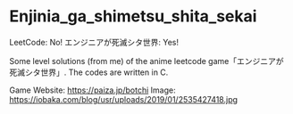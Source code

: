 # Enjinia_ga_shimetsu_shita_sekai
LeetCode: No! エンジニアが死滅シタ世界: Yes!

Some level solutions (from me) of the anime leetcode game「エンジニアが死滅シタ世界」.
The codes are written in C.

Game Website: https://paiza.jp/botchi
Image: https://iobaka.com/blog/usr/uploads/2019/01/2535427418.jpg
